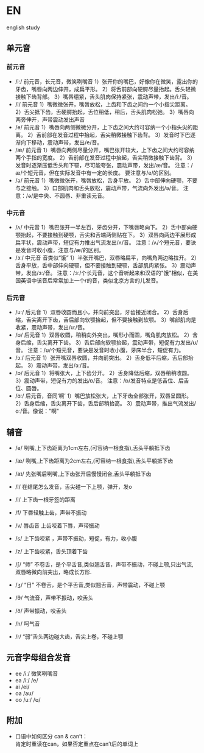 # EN
english study

## 单元音
### 前元音
- /i:/ 前元音，长元音，微笑咧嘴音
1）张开你的嘴巴，好像你在微笑，露出你的牙齿，嘴唇向两边伸开，成扁平形。
2）将舌前部向硬腭尽量抬起。舌头轻微接触下齿背部。
3）嘴唇绷紧，舌头肌肉保持紧张，震动声带，发出/iː/音。
- /i/ 前元音
1）嘴微微张开，嘴唇放松，上齿和下齿之间约一个小指尖距离。
2）舌尖抵下齿，舌硬腭抬起，舌位稍低，稍后，舌头肌肉松弛。
3）嘴唇向两旁伸开，声带震动发出声音
- /e/ 前元音
1）嘴唇向两侧微微分开，上下齿之间大约可容纳一个小指头尖的距离。
2）舌前部在发音过程中抬起，舌尖稍微接触下齿背。
3）发音时下巴逐渐向下移动，震动声带，发出/e/音。
- /æ/ 前元音
1）嘴唇向两侧尽量分开，嘴巴张开较大，上下齿之间大约可容纳两个手指的宽度。
2）舌前部在发音过程中抬起，舌尖稍微接触下齿背。
3）发音时逐渐压低舌头和下颚，尽可能夸张，震动声带，发出/æ/音。
注意：/æ/个短元音，但在实际发音中有一定的长度。 要注意与/e/的区别。
- /ə/ 前元音
1）嘴微微张开，嘴唇放松，舌身平放。
2）舌中部伸向硬颚，不要与之接触。
3）口部肌肉和舌头放松，震动声带，气流向外发出/ə/音。
注意：/ə/是中央、不圆唇、非重读元音。
### 中元音
- /ʌ/ 中元音
1）嘴巴张开一半左百，牙齿分开，下嘴唇略向下。
2）舌中部向硬颚抬起，不要接触到硬颚，舌尖和舌端两侧贴在下。
3）双唇向两边平展形成扁平状，震动声带，短促有力推出气流发出/ʌ/音。
注意：/ʌ/个短元音，要诀是发音时收小腹，注意与/æ/的区别。
- /ɜː/ 中元音   音类似“饿”
1）半张开嘴巴，双唇略扁平，向嘴角两边略拉开。
2）舌身平放，舌中部伸向硬颚，但不要接触到硬颚，舌部肌肉紧张。
3）震动声带，发出/ɜː/音。
注意：/ɜː/个长元音，这个音听起来和汉语的"饿"相似，在美国英语中该音后常常加上一个r的音，类似北京方言的儿发音。
### 后元音
- /uː/ 后元音
1）双唇收圆而且小，并向前突出，牙齿接近闭合。
2）舌身后缩，舌尖离开下齿，舌后部向软颚抬起，但不要接触到软颚。
3）嘴部肌肉是收紧，震动声带，发出/uː/音。
- /ʊ/ 后元音
1）双唇收圆，稍稍向外突出，嘴形小而圆，嘴角肌肉放松。
2）舍身后缩，舌尖离开下齿。
3）舌后部向软颚抬起，震动声带，短促有力发出/ʊ/音。
注意：/ʊ/个短元音，要诀是发音时收小腹，牙床半合，短促有力。
- /ɔː/ 后元音
1）张开嘴双唇收圆，并向前突出。
2）舌身低平后缩，舌后部抬起。
3）震动声带，发出/ɔː/音。
- /ɒ/ 后元音
1）将嘴张大，上下齿分开。
2）舌身降低后缩，双唇稍稍收圆。
3）震动声带，短促有力的发出/ɒ/音。
注意：/ɒ/发音特点是低舌位、后舌位、圆唇。
- /ɑː/ 后元音，音同‘啊’
1）嘴巴放松张大，上下牙齿全部张开，双唇呈圆形。
2）舌身后缩，舌尖离开下齿，舌后部稍抬高。
3）震动声带，推出气流发出/ɑː/音。像说："啊"
## 辅音
- /e/  咧嘴,上下齿距离为1cm左右,(可容纳一根食指),舌头平躺抵下齿
- /æ/  咧嘴,上下齿距离为2cm左右,(可容纳一根食指),舌头平躺抵下齿
- /aɪ/ 先张嘴后咧嘴,上下齿张开后慢慢闭合,舌头平躺抵下齿


- /l/  在结尾怎么发音，舌尖碰一下上颚，弹开，发o
- /i/  上下齿一根牙签的距离
- /f/  下唇轻触上齿，声带不振动 
- /v/  唇齿音 上齿咬着下唇，声带振动
- /s/  上下齿咬紧 ，声带不振动，短促，有力，收小腹
- /z/  上下齿咬紧，舌头顶着下齿

- /ʃ/  “师” 不卷舌，是个平舌音,类似翘舌音，声带不振动，不碰上颚,只出气流,双唇略微向前突出，略成长方形.
- /ʒ/  “日” 不卷舌，是个平舌音,类似翘舌音，声带震动，不碰上颚
- /θ/  气流音，声带不振动，咬舌头
- /ð/  声带振动，咬舌头

- /h/  呵气音
- /r/  “弱”舌头两边碰大齿，舌尖上卷，不碰上颚 

## 元音字母组合发音
- ee /iː/ 微笑咧嘴音
- ea /iː/
     /e/
- ai /ei/
- oa /aʊ/  
- oo /uː/
     /ʊ/

## 附加
- 口语中如何区分 can & can’t：   
肯定时重读在can，如果否定重点在can’t后的单词上   
